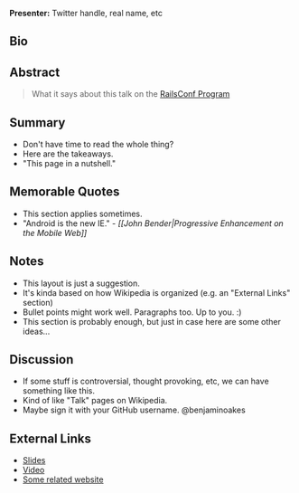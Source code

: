 **Presenter:** Twitter handle, real name, etc

## Bio

## Abstract

> What it says about this talk on the [RailsConf Program](http://railsconf2012.com/sessions)

## Summary

* Don't have time to read the whole thing?
* Here are the takeaways.
* "This page in a nutshell."

## Memorable Quotes

* This section applies sometimes.
* "Android is the new IE." - _[[John Bender|Progressive Enhancement on the Mobile Web]]_

## Notes

* This layout is just a suggestion.
* It's kinda based on how Wikipedia is organized (e.g. an "External Links" section)
* Bullet points might work well.  Paragraphs too.  Up to you.  :)
* This section is probably enough, but just in case here are some other ideas...

## Discussion

* If some stuff is controversial, thought provoking, etc, we can have something like this.
* Kind of like "Talk" pages on Wikipedia.
* Maybe sign it with your GitHub username.  @benjaminoakes 

## External Links

* [Slides](http://www.example.com/)
* [Video](http://www.example.com/)
* [Some related website](http://www.example.com/)
